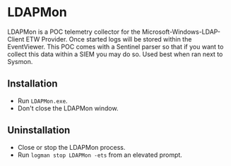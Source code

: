 # LDAPMon

LDAPMon is a POC telemetry collector for the Microsoft-Windows-LDAP-Client ETW Provider. Once started logs will be stored within the EventViewer. This POC comes with a Sentinel parser so that if you want to collect this data within a SIEM you may do so. Used best when ran next to Sysmon. 

## Installation
* Run `LDAPMon.exe`.
* Don't close the LDAPMon window.

## Uninstallation
* Close or stop the LDAPMon process.
* Run `logman stop LDAPMon -ets` from an elevated prompt. 
